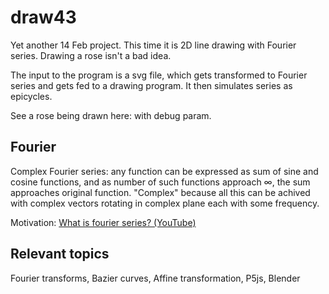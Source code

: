 # draw43

Yet another 14 Feb project. This time it is 2D line drawing with Fourier series. Drawing a rose isn't a bad idea.

The input to the program is a svg file, which gets transformed to Fourier series and gets fed to a drawing program. It then simulates series as epicycles.

See a rose being drawn here: <TODO LINK> with debug param.

## Fourier

Complex Fourier series: any function can be expressed as sum of sine and cosine functions, and as number of such functions approach ∞, the sum approaches original function. "Complex" because all this can be achived with complex vectors rotating in complex plane each with some frequency.

Motivation: [What is fourier series? (YouTube)](https://www.youtube.com/watch?app=desktop&v=r6sGWTCMz2k)

## Relevant topics

Fourier transforms, Bazier curves, Affine transformation, P5js, Blender
